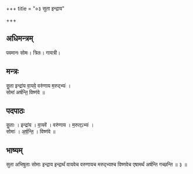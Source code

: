 +++
title = "०३ सुता इन्द्राय"

+++
## अधिमन्त्रम्
पवमानः सोमः। त्रितः। गायत्री।

## मन्त्रः
सु॒ता इन्द्रा॑य वा॒यवे॒ वरु॑णाय म॒रुद्भ्यः॑ ।  
सोमा॑ अर्षन्ति॒ विष्ण॑वे ॥

## पदपाठः
सु॒ताः । इन्द्रा॑य । वा॒यवे॑ । वरु॑णाय । म॒रुत्ऽभ्यः॑ ।  
सोमाः॑ । अ॒र्ष॒न्ति॒ । विष्ण॑वे ॥

## भाष्यम्
सुता अभिषुताः सोमाः इन्द्राय इन्द्रार्थं वायवेच वरुणायच मरुद्भ्यश्च विष्णवेच एषामर्थं अर्षन्ति गच्छन्ति ॥ ३ ॥